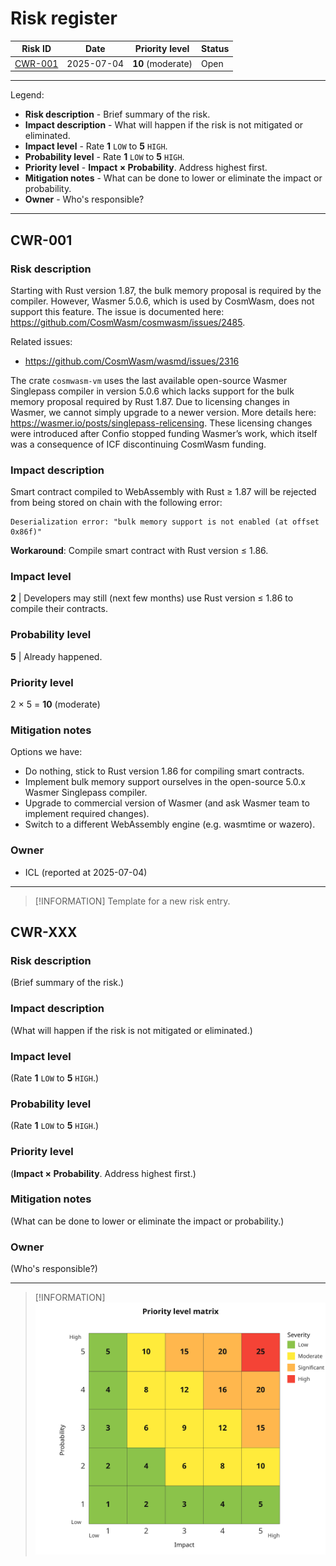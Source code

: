 # Risk register

|       Risk ID       | Date       |  Priority level   | Status |
|:-------------------:|------------|:-----------------:|--------|
| [CWR-001](#CWR-001) | 2025-07-04 | **10** (moderate) | Open   |

---

Legend:

- **Risk description** - Brief summary of the risk.  
- **Impact description** - What will happen if the risk is not mitigated or eliminated.
- **Impact level** - Rate **1** `LOW` to **5** `HIGH`.
- **Probability level** - Rate **1** `LOW` to **5** `HIGH`.
- **Priority level** - **Impact × Probability**. Address highest first.  
- **Mitigation notes** - What can be done to lower or eliminate the impact or probability.
- **Owner** - Who's responsible?

---

## CWR-001

### Risk description

Starting with Rust version 1.87, the bulk memory proposal is required by the compiler.
However, Wasmer 5.0.6, which is used by CosmWasm, does not support this feature.
The issue is documented here: https://github.com/CosmWasm/cosmwasm/issues/2485.

Related issues:
- https://github.com/CosmWasm/wasmd/issues/2316

The crate `cosmwasm-vm` uses the last available open-source Wasmer Singlepass compiler
in version 5.0.6 which lacks support for the bulk memory proposal required by Rust 1.87.
Due to licensing changes in Wasmer, we cannot simply upgrade to a newer version.
More details here: https://wasmer.io/posts/singlepass-relicensing.
These licensing changes were introduced after Confio stopped funding Wasmer’s work,
which itself was a consequence of ICF discontinuing CosmWasm funding.

### Impact description

Smart contract compiled to WebAssembly with Rust ≥ 1.87
will be rejected from being stored on chain with the following error:

```text 
Deserialization error: "bulk memory support is not enabled (at offset 0x86f)"
```

**Workaround**: Compile smart contract with Rust version ≤ 1.86.

### Impact level


**2** | Developers may still (next few months) use Rust version ≤ 1.86 to compile their contracts.
 
### Probability level

**5** | Already happened. 

### Priority level
  
2 × 5 = **10** (moderate)

### Mitigation notes

Options we have:
- Do nothing, stick to Rust version 1.86 for compiling smart contracts.
- Implement bulk memory support ourselves in the open-source 5.0.x Wasmer Singlepass compiler.
- Upgrade to commercial version of Wasmer (and ask Wasmer team to implement required changes).
- Switch to a different WebAssembly engine (e.g. wasmtime or wazero).

### Owner

- ICL (reported at 2025-07-04)

---

> [!INFORMATION]
> Template for a new risk entry.

## CWR-XXX

### Risk description

(Brief summary of the risk.)

### Impact description

(What will happen if the risk is not mitigated or eliminated.)

### Impact level
 
(Rate **1** `LOW` to **5** `HIGH`.)

### Probability level

(Rate **1** `LOW` to **5** `HIGH`.)

### Priority level

(**Impact × Probability**. Address highest first.)
  
### Mitigation notes

(What can be done to lower or eliminate the impact or probability.)

### Owner

(Who's responsible?)

---

> [!INFORMATION]
> ![risk-priority-levels](./risk_priority_levels.svg)
